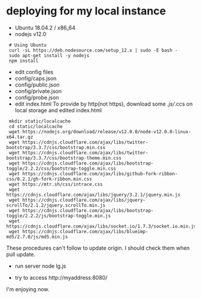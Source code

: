 # deploying for my local instance

- Ubuntu 18.04.2 / x86_64
- nodejs v12.0
```
 # Using Ubuntu
 curl -sL https://deb.nodesource.com/setup_12.x | sudo -E bash -
 sudo apt-get install -y nodejs
 npm install
```
- edit config files
 - config/caps.json
 - config/public.json
 - config/private.json
 - config/probe.json
- edit index.html
To provide by http(not https), download some *.js/*.ccs on local storage and edited index.html
```
 mkdir static/localcache
 cd static/localcache
 wget https://nodejs.org/download/release/v12.0.0/node-v12.0.0-linux-x64.tar.gz
 wget https://cdnjs.cloudflare.com/ajax/libs/twitter-bootstrap/3.3.7/css/bootstrap.min.css
 wget https://cdnjs.cloudflare.com/ajax/libs/twitter-bootstrap/3.3.7/css/bootstrap-theme.min.css
 wget https://cdnjs.cloudflare.com/ajax/libs/bootstrap-toggle/2.2.2/css/bootstrap-toggle.min.css
 wget https://cdnjs.cloudflare.com/ajax/libs/github-fork-ribbon-css/0.2.1/gh-fork-ribbon.min.css
 wget https://mtr.sh/css/intrace.css
 wget https://cdnjs.cloudflare.com/ajax/libs/jquery/3.2.1/jquery.min.js
 wget https://cdnjs.cloudflare.com/ajax/libs/jquery-scrollTo/2.1.2/jquery.scrollTo.min.js
 wget https://cdnjs.cloudflare.com/ajax/libs/bootstrap-toggle/2.2.2/js/bootstrap-toggle.min.js
 wget https://cdnjs.cloudflare.com/ajax/libs/socket.io/1.7.3/socket.io.min.js
 wget https://cdnjs.cloudflare.com/ajax/libs/blueimp-md5/2.7.0/js/md5.min.js
```

These procedures can't follow to update origin. I should check them when pull update.

- run server
 node lg.js

- try to access
 http://myaddress:8080/

I'm enjoying now.
